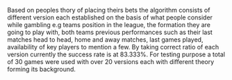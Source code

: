 Based on peoples thory of placing theirs bets the algorithm consists of different version each established on the basis of what people consider while gambling e.g teams position in the league, the formation they are going to play with, both teams previous performances such as their last matches head to head, home and away matches, last games played, availability of key players to mention a few. By taking correct ratio of each version currently the success rate is at 83.333%. For testing purpose a total of 30 games were used with over 20 versions each with different theory forming its background.

